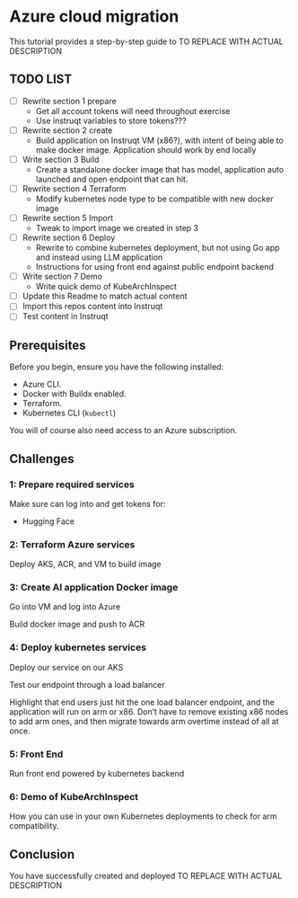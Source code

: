 
# Azure cloud migration

This tutorial provides a step-by-step guide to TO REPLACE WITH ACTUAL DESCRIPTION

## TODO LIST

- [ ] Rewrite section 1 prepare
    - Get all account tokens will need throughout exercise
    - Use instruqt variables to store tokens???
- [ ] Rewrite section 2 create
    - Build application on Instruqt VM (x86?), with intent of being able to make docker image. Application should work by end locally
- [ ] Write section 3 Build
    - Create a standalone docker image that has model, application auto launched and open endpoint that can hit.
- [ ] Rewrite section 4 Terraform
    - Modify kubernetes node type to be compatible with new docker image
- [ ] Rewrite section 5 Import
    - Tweak to import image we created in step 3
- [ ] Rewrite section 6 Deploy
    - Rewrite to combine kubernetes deployment, but not using Go app and instead using LLM application
    - Instructions for using front end against public endpoint backend
- [ ] Write section 7 Demo
    - Write quick demo of KubeArchInspect
- [ ] Update this Readme to match actual content
- [ ] Import this repos content into Instruqt
- [ ] Test content in Instruqt

## Prerequisites

Before you begin, ensure you have the following installed:

- Azure CLI.
- Docker with Buildx enabled.
- Terraform.
- Kubernetes CLI (`kubectl`)

You will of course also need access to an Azure subscription.

## Challenges

### 1: Prepare required services

Make sure can log into and get tokens for:

- Hugging Face

### 2: Terraform Azure services

Deploy AKS, ACR, and VM to build image

### 3: Create AI application Docker image

Go into VM and log into Azure

Build docker image and push to ACR

### 4: Deploy kubernetes services

Deploy our service on our AKS

Test our endpoint through a load balancer

Highlight that end users just hit the one load balancer endpoint, and the application will run on arm or x86. Don’t have to remove existing x86 nodes to add arm ones, and then migrate towards arm overtime instead of all at once.

### 5: Front End

Run front end powered by kubernetes backend

### 6: Demo of KubeArchInspect

How you can use in your own Kubernetes deployments to check for arm compatibility.

## Conclusion

You have successfully created and deployed TO REPLACE WITH ACTUAL DESCRIPTION
